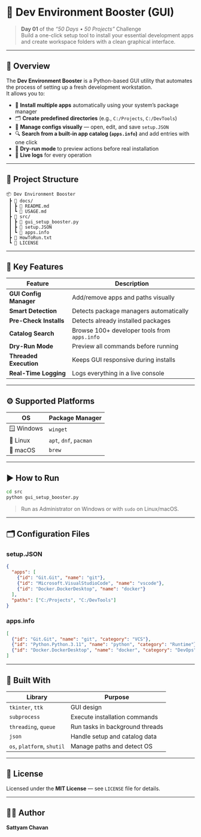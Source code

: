 # 🚀 Dev Environment Booster (GUI)

> **Day 01** of the *“50 Days • 50 Projects”* Challenge  
> Build a one-click setup tool to install your essential development apps and create workspace folders with a clean graphical interface.

---

## 🧩 Overview

The **Dev Environment Booster** is a Python-based GUI utility that automates the process of setting up a fresh development workstation.  
It allows you to:

- 🧱 **Install multiple apps** automatically using your system’s package manager  
- 🗂️ **Create predefined directories** (e.g., `C:/Projects`, `C:/DevTools`)  
- 🧭 **Manage configs visually** — open, edit, and save `setup.JSON`  
- 🔍 **Search from a built-in app catalog (`apps.info`)** and add entries with one click  
- 🧪 **Dry-run mode** to preview actions before real installation  
- 📜 **Live logs** for every operation  

---

## 📁 Project Structure

```
📦 Dev Environment Booster
 ┣ 📂 docs/
 ┃ ┣ 📄 README.md
 ┃ ┗ 📄 USAGE.md
 ┣ 📂 src/
 ┃ ┣ 📄 gui_setup_booster.py
 ┃ ┣ 📄 setup.JSON
 ┃ ┗ 📄 apps.info
 ┣ 📄 HowToRun.txt
 ┗ 📄 LICENSE
```

---

## 🧠 Key Features

| Feature | Description |
|----------|-------------|
| **GUI Config Manager** | Add/remove apps and paths visually |
| **Smart Detection** | Detects package managers automatically |
| **Pre-Check Installs** | Detects already installed packages |
| **Catalog Search** | Browse 100+ developer tools from `apps.info` |
| **Dry-Run Mode** | Preview all commands before running |
| **Threaded Execution** | Keeps GUI responsive during installs |
| **Real-Time Logging** | Logs everything in a live console |

---

## ⚙️ Supported Platforms

| OS | Package Manager |
|----|------------------|
| 🪟 Windows | `winget` |
| 🐧 Linux | `apt`, `dnf`, `pacman` |
| 🍎 macOS | `brew` |

---

## ▶️ How to Run

```bash
cd src
python gui_setup_booster.py
```

> Run as Administrator on Windows or with `sudo` on Linux/macOS.

---

## 🗂️ Configuration Files

### setup.JSON
```json
{
  "apps": [
    {"id": "Git.Git", "name": "git"},
    {"id": "Microsoft.VisualStudioCode", "name": "vscode"},
    {"id": "Docker.DockerDesktop", "name": "docker"}
  ],
  "paths": ["C:/Projects", "C:/DevTools"]
}
```

### apps.info
```json
[
  {"id": "Git.Git", "name": "git", "category": "VCS"},
  {"id": "Python.Python.3.11", "name": "python", "category": "Runtime"},
  {"id": "Docker.DockerDesktop", "name": "docker", "category": "DevOps"}
]
```

---

## 🧱 Built With

| Library | Purpose |
|----------|----------|
| `tkinter`, `ttk` | GUI design |
| `subprocess` | Execute installation commands |
| `threading`, `queue` | Run tasks in background threads |
| `json` | Handle setup and catalog data |
| `os`, `platform`, `shutil` | Manage paths and detect OS |

---

## 🧾 License

Licensed under the **MIT License** — see `LICENSE` file for details.

---

## 👨‍💻 Author

**Sattyam Chavan**  

